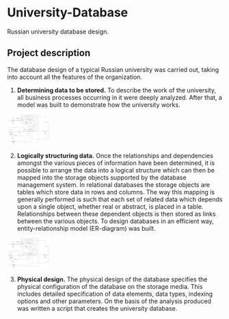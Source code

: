# University-Database
Russian university database design.

## Project description
The database design of a typical Russian university was carried out, taking into account all the features of the organization.

1. **Determining data to be stored.** To describe the work of the university, all business processes occurring in it were deeply analyzed. After that, a model was built to demonstrate how the university works.

<img src="images/uni_model.jpg" width="100" />

2. **Logically structuring data.** Once the relationships and dependencies amongst the various pieces of information have been determined, it is possible to arrange the data into a logical structure which can then be mapped into the storage objects supported by the database management system. In relational databases the storage objects are tables which store data in rows and columns. The way this mapping is generally performed is such that each set of related data which depends upon a single object, whether real or abstract, is placed in a table. Relationships between these dependent objects is then stored as links between the various objects. To design databases in an efficient way, entity-relationship model (ER-diagram) was built.

<img src="images/uni_model.jpg" width="100" />

3. **Physical design.** The physical design of the database specifies the physical configuration of the database on the storage media. This includes detailed specification of data elements, data types, indexing options and other parameters. On the basis of the analysis produced was written a script that creates the university database.
